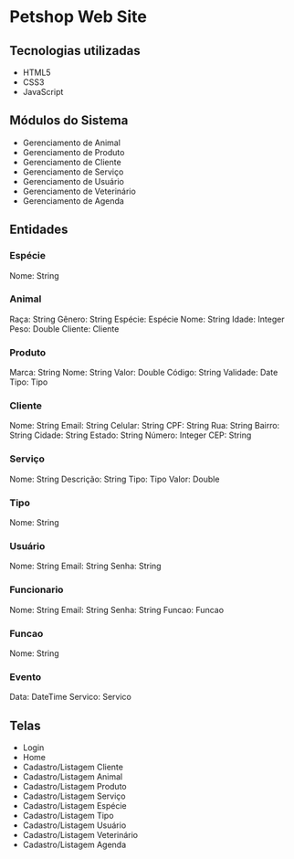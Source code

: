 # Petshop Web Site

## Tecnologias utilizadas
+ HTML5
+ CSS3
+ JavaScript

## Módulos do Sistema

+ Gerenciamento de Animal
+ Gerenciamento de Produto
+ Gerenciamento de Cliente
+ Gerenciamento de Serviço
+ Gerenciamento de Usuário
+ Gerenciamento de Veterinário
+ Gerenciamento de Agenda

## Entidades

### Espécie
Nome: String

### Animal
Raça: String
Gênero: String
Espécie: Espécie
Nome: String
Idade: Integer
Peso: Double
Cliente: Cliente

### Produto
Marca: String
Nome: String
Valor: Double
Código: String
Validade: Date
Tipo: Tipo 

### Cliente
Nome: String
Email: String
Celular: String
CPF: String
Rua: String
Bairro: String
Cidade: String
Estado: String
Número: Integer
CEP: String

### Serviço
Nome: String
Descrição: String
Tipo: Tipo
Valor: Double

### Tipo
Nome: String

### Usuário
Nome: String
Email: String
Senha: String

### Funcionario
Nome: String
Email: String
Senha: String
Funcao: Funcao

### Funcao
Nome: String

### Evento
Data: DateTime
Servico: Servico

## Telas
+ Login
+ Home
+ Cadastro/Listagem Cliente
+ Cadastro/Listagem Animal
+ Cadastro/Listagem Produto
+ Cadastro/Listagem Serviço
+ Cadastro/Listagem Espécie
+ Cadastro/Listagem Tipo
+ Cadastro/Listagem Usuário
+ Cadastro/Listagem Veterinário
+ Cadastro/Listagem Agenda
